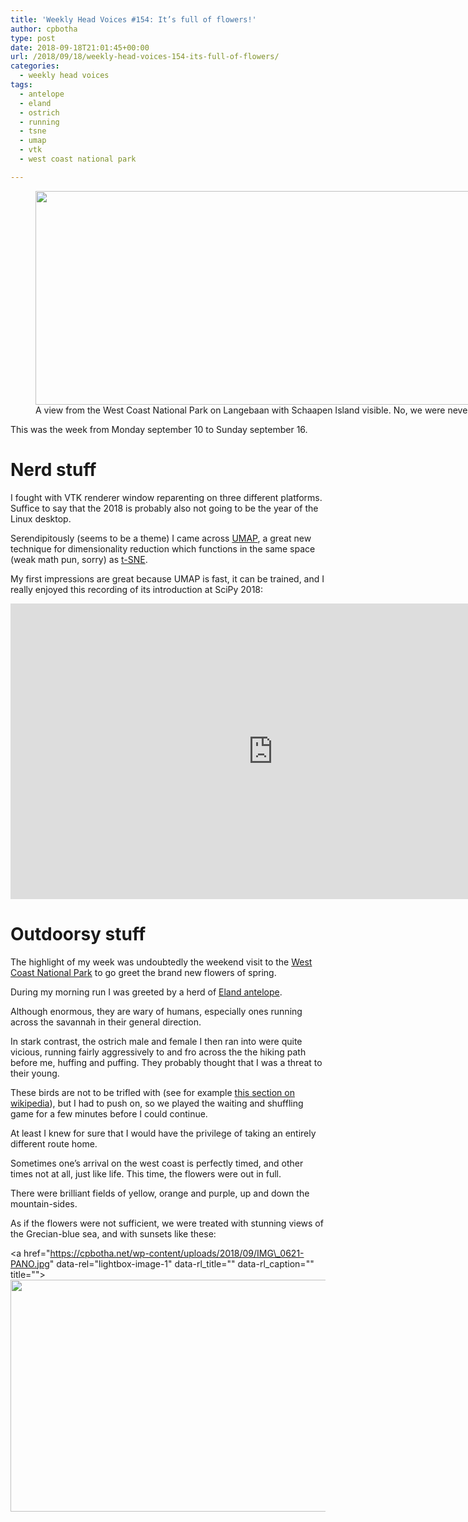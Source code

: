 ```yaml
---
title: 'Weekly Head Voices #154: It’s full of flowers!'
author: cpbotha
type: post
date: 2018-09-18T21:01:45+00:00
url: /2018/09/18/weekly-head-voices-154-its-full-of-flowers/
categories:
  - weekly head voices
tags:
  - antelope
  - eland
  - ostrich
  - running
  - tsne
  - umap
  - vtk
  - west coast national park

---
```

<figure id="attachment_3299" aria-describedby="caption-attachment-3299" style="width: 840px" class="wp-caption alignnone"><a href="https://cpbotha.net/wp-content/uploads/2018/09/west\_coast\_national\_view\_to\_langebaan.jpg" data-rel="lightbox-image-0" data-rl\_title="" data-rl_caption="" title=""><img data-attachment-id="3299" data-permalink="https://cpbotha.net/2018/09/18/weekly-head-voices-154-its-full-of-flowers/west_coast_national_view_to_langebaan/" data-orig-file="https://cpbotha.net/wp-content/uploads/2018/09/west_coast_national_view_to_langebaan.jpg" data-orig-size="9460,3852" data-comments-opened="1" data-image-meta="{&quot;aperture&quot;:&quot;1.8&quot;,&quot;credit&quot;:&quot;&quot;,&quot;camera&quot;:&quot;iPhone 8&quot;,&quot;caption&quot;:&quot;&quot;,&quot;created_timestamp&quot;:&quot;1537102868&quot;,&quot;copyright&quot;:&quot;&quot;,&quot;focal_length&quot;:&quot;3.99&quot;,&quot;iso&quot;:&quot;25&quot;,&quot;shutter_speed&quot;:&quot;0.0002289901534234&quot;,&quot;title&quot;:&quot;&quot;,&quot;orientation&quot;:&quot;1&quot;}" data-image-title="west_coast_national_view_to_langebaan" data-image-description="" data-medium-file="https://cpbotha.net/wp-content/uploads/2018/09/west_coast_national_view_to_langebaan-300x122.jpg" data-large-file="https://cpbotha.net/wp-content/uploads/2018/09/west_coast_national_view_to_langebaan-1024x417.jpg" class="wp-image-3299 size-large" src="https://cpbotha.net/wp-content/uploads/2018/09/west_coast_national_view_to_langebaan-1024x417.jpg" alt="" width="840" height="342" srcset="https://cpbotha.net/wp-content/uploads/2018/09/west_coast_national_view_to_langebaan-1024x417.jpg 1024w, https://cpbotha.net/wp-content/uploads/2018/09/west_coast_national_view_to_langebaan-300x122.jpg 300w, https://cpbotha.net/wp-content/uploads/2018/09/west_coast_national_view_to_langebaan-768x313.jpg 768w, https://cpbotha.net/wp-content/uploads/2018/09/west_coast_national_view_to_langebaan-1200x489.jpg 1200w" sizes="(max-width: 709px) 85vw, (max-width: 909px) 67vw, (max-width: 1362px) 62vw, 840px" /></a><figcaption id="caption-attachment-3299" class="wp-caption-text">A view from the West Coast National Park on Langebaan with Schaapen Island visible. No, we were never a Dutch colony.</figcaption></figure> 

This was the week from Monday september 10 to Sunday september 16.

# Nerd stuff

I fought with VTK renderer window reparenting on three different platforms. Suffice to say that the 2018 is probably also not going to be the year of the Linux desktop.

Serendipitously (seems to be a theme) I came across [UMAP][1], a great new technique for dimensionality reduction which functions in the same space (weak math pun, sorry) as [t-SNE][2].

My first impressions are great because UMAP is fast, it can be trained, and I really enjoyed this recording of its introduction at SciPy 2018:

<div class="jetpack-video-wrapper">
  <span class="embed-youtube" style="text-align:center; display: block;"><iframe class='youtube-player' type='text/html' width='840' height='473' src='https://www.youtube.com/embed/nq6iPZVUxZU?version=3&#038;rel=1&#038;fs=1&#038;autohide=2&#038;showsearch=0&#038;showinfo=1&#038;iv_load_policy=1&#038;wmode=transparent' allowfullscreen='true' style='border:0;'></iframe></span>
</div>

# Outdoorsy stuff

The highlight of my week was undoubtedly the weekend visit to the [West Coast National Park][3] to go greet the brand new flowers of spring.

During my morning run I was greeted by a herd of [Eland antelope][4].

Although enormous, they are wary of humans, especially ones running across the savannah in their general direction.

In stark contrast, the ostrich male and female I then ran into were quite vicious, running fairly aggressively to and fro across the the hiking path before me, huffing and puffing. They probably thought that I was a threat to their young.

These birds are not to be trifled with (see for example [this section on wikipedia][5]), but I had to push on, so we played the waiting and shuffling game for a few minutes before I could continue.

At least I knew for sure that I would have the privilege of taking an entirely different route home.

Sometimes one&#8217;s arrival on the west coast is perfectly timed, and other times not at all, just like life. This time, the flowers were out in full.

There were brilliant fields of yellow, orange and purple, up and down the mountain-sides.

As if the flowers were not sufficient, we were treated with stunning views of the Grecian-blue sea, and with sunsets like these:

<a href="https://cpbotha.net/wp-content/uploads/2018/09/IMG\_0621-PANO.jpg" data-rel="lightbox-image-1" data-rl\_title="" data-rl_caption="" title=""><img data-attachment-id="3300" data-permalink="https://cpbotha.net/2018/09/18/weekly-head-voices-154-its-full-of-flowers/img_0621-pano/" data-orig-file="https://cpbotha.net/wp-content/uploads/2018/09/IMG_0621-PANO.jpg" data-orig-size="3517,1552" data-comments-opened="1" data-image-meta="{&quot;aperture&quot;:&quot;0&quot;,&quot;credit&quot;:&quot;&quot;,&quot;camera&quot;:&quot;iPhone 8&quot;,&quot;caption&quot;:&quot;&quot;,&quot;created_timestamp&quot;:&quot;1537035742&quot;,&quot;copyright&quot;:&quot;&quot;,&quot;focal_length&quot;:&quot;3.99&quot;,&quot;iso&quot;:&quot;0&quot;,&quot;shutter_speed&quot;:&quot;0&quot;,&quot;title&quot;:&quot;&quot;,&quot;orientation&quot;:&quot;1&quot;}" data-image-title="IMG_0621-PANO" data-image-description="" data-medium-file="https://cpbotha.net/wp-content/uploads/2018/09/IMG_0621-PANO-300x132.jpg" data-large-file="https://cpbotha.net/wp-content/uploads/2018/09/IMG_0621-PANO-1024x452.jpg" class="alignnone size-large wp-image-3300" src="https://cpbotha.net/wp-content/uploads/2018/09/IMG_0621-PANO-1024x452.jpg" alt="" width="840" height="371" srcset="https://cpbotha.net/wp-content/uploads/2018/09/IMG_0621-PANO-1024x452.jpg 1024w, https://cpbotha.net/wp-content/uploads/2018/09/IMG_0621-PANO-300x132.jpg 300w, https://cpbotha.net/wp-content/uploads/2018/09/IMG_0621-PANO-768x339.jpg 768w, https://cpbotha.net/wp-content/uploads/2018/09/IMG_0621-PANO-1200x530.jpg 1200w" sizes="(max-width: 709px) 85vw, (max-width: 909px) 67vw, (max-width: 1362px) 62vw, 840px" /></a>

 [1]: https://github.com/lmcinnes/umap
 [2]: http://lvdmaaten.github.io/tsne/
 [3]: https://www.sanparks.org/parks/west_coast/
 [4]: https://en.wikipedia.org/wiki/Common_eland
 [5]: https://en.wikipedia.org/wiki/Common_ostrich#Attacks